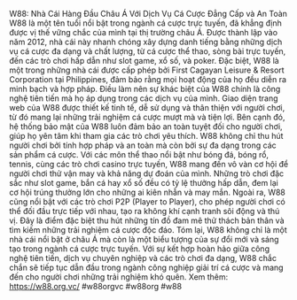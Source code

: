 W88: Nhà Cái Hàng Đầu Châu Á Với Dịch Vụ Cá Cược Đẳng Cấp và An Toàn
W88 là một tên tuổi nổi bật trong ngành cá cược trực tuyến, đã khẳng định được vị thế vững chắc của mình tại thị trường châu Á. Được thành lập vào năm 2012, nhà cái này nhanh chóng xây dựng danh tiếng bằng những dịch vụ cá cược đa dạng và chất lượng, từ cá cược thể thao, sòng bài trực tuyến, đến các trò chơi hấp dẫn như slot game, xổ số, và poker. Đặc biệt, W88 là một trong những nhà cái được cấp phép bởi First Cagayan Leisure & Resort Corporation tại Philippines, đảm bảo rằng mọi hoạt động của họ đều diễn ra minh bạch và hợp pháp.
Điều làm nên sự khác biệt của W88 chính là công nghệ tiên tiến mà họ áp dụng trong các dịch vụ của mình. Giao diện trang web của W88 được thiết kế tinh tế, dễ sử dụng và thân thiện với người chơi, từ đó mang lại những trải nghiệm cá cược mượt mà và tiện lợi. Bên cạnh đó, hệ thống bảo mật của W88 luôn đảm bảo an toàn tuyệt đối cho người chơi, giúp họ yên tâm khi tham gia các trò chơi yêu thích.
W88 không chỉ thu hút người chơi bởi tính hợp pháp và an toàn mà còn bởi sự đa dạng trong các sản phẩm cá cược. Với các môn thể thao nổi bật như bóng đá, bóng rổ, tennis, cùng các trò chơi casino trực tuyến, W88 mang đến vô vàn cơ hội để người chơi thử vận may và khả năng dự đoán của mình. Những trò chơi đặc sắc như slot game, bắn cá hay xổ số đều có tỷ lệ thưởng hấp dẫn, đem lại cơ hội trúng thưởng lớn cho những ai kiên nhẫn và may mắn.
Ngoài ra, W88 cũng nổi bật với các trò chơi P2P (Player to Player), cho phép người chơi có thể đối đầu trực tiếp với nhau, tạo ra không khí cạnh tranh sôi động và thú vị. Đây là điểm đặc biệt thu hút những tín đồ đam mê thử thách bản thân và tìm kiếm những trải nghiệm cá cược độc đáo.
Tóm lại, W88 không chỉ là một nhà cái nổi bật ở châu Á mà còn là một biểu tượng của sự đổi mới và sáng tạo trong ngành cá cược trực tuyến. Với sự kết hợp hoàn hảo giữa công nghệ tiên tiến, dịch vụ chuyên nghiệp và các trò chơi đa dạng, W88 chắc chắn sẽ tiếp tục dẫn đầu trong ngành công nghiệp giải trí cá cược và mang đến cho người chơi những trải nghiệm khó quên.
Xem thêm: https://w88.org.vc/
#w88orgvc #w88org #w88
